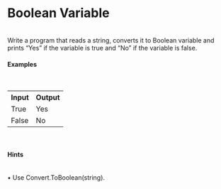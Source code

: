 <h1>Boolean Variable</h1>
</br>
Write a program that reads a string, converts it to Boolean variable and prints “Yes” if the variable is true and “No” if the variable is false.
</br>
<h4>Examples</h4>
</br>
<table>
	<tr>
		<th>Input</th>
		<th>Output</th>
	</tr>
	<tr>
		<td>True
		</td>
		<td>Yes
		</td>
	</tr>
	<tr>
		<td>False
		</td>
		<td>No
		</td>
	</tr>
</table>

</br>
<h4>Hints</h4>
</br>
•	Use Convert.ToBoolean(string).
